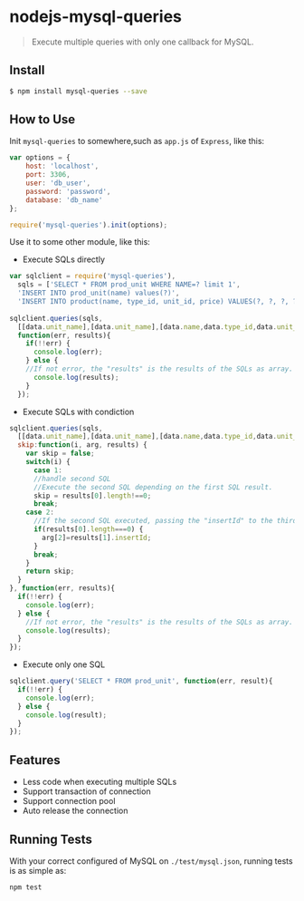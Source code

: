 # nodejs-mysql-queries
> Execute multiple queries with only one callback for MySQL.

## Install

```sh
$ npm install mysql-queries --save
```

## How to Use

Init `mysql-queries` to somewhere,such as `app.js` of `Express`, like this:
```js
var options = {
	host: 'localhost',
	port: 3306,
	user: 'db_user',
	password: 'password',
	database: 'db_name'
};

require('mysql-queries').init(options);
```
Use it to some other module, like this:

* Execute SQLs directly

```js
var sqlclient = require('mysql-queries'),
  sqls = ['SELECT * FROM prod_unit WHERE NAME=? limit 1',
  'INSERT INTO prod_unit(name) values(?)',
  'INSERT INTO product(name, type_id, unit_id, price) VALUES(?, ?, ?, ?)'];
  
sqlclient.queries(sqls,
  [[data.unit_name],[data.unit_name],[data.name,data.type_id,data.unit_id,data.price]], 
  function(err, results){
	if(!!err) {
	  console.log(err);
	} else {
	//If not error, the "results" is the results of the SQLs as array.
	  console.log(results);
	}
  });
```

* Execute SQLs with condiction

```js
sqlclient.queries(sqls,
  [[data.unit_name],[data.unit_name],[data.name,data.type_id,data.unit_id,data.price]], {
  skip:function(i, arg, results) {
	var skip = false;
	switch(i) {
	  case 1:
	  //handle second SQL
	  //Execute the second SQL depending on the first SQL result.
	  skip = results[0].length!==0;
	  break;
	case 2:
	  //If the second SQL executed, passing the "insertId" to the third SQL as parameter.
	  if(results[0].length===0) {
		arg[2]=results[1].insertId;
	  }
	  break;
	}
	return skip;
  }
}, function(err, results){
  if(!!err) {
	console.log(err);
  } else {
	//If not error, the "results" is the results of the SQLs as array.
	console.log(results);
  }
});
```

* Execute only one SQL

```js
sqlclient.query('SELECT * FROM prod_unit', function(err, result){
  if(!!err) {
	console.log(err);
  } else {
	console.log(result);
  }
});
```

## Features
* Less code when executing multiple SQLs
* Support transaction of connection
* Support connection pool
* Auto release the connection

## Running Tests

With your correct configured of MySQL on `./test/mysql.json`, running tests is as simple as:
```
npm test
```
